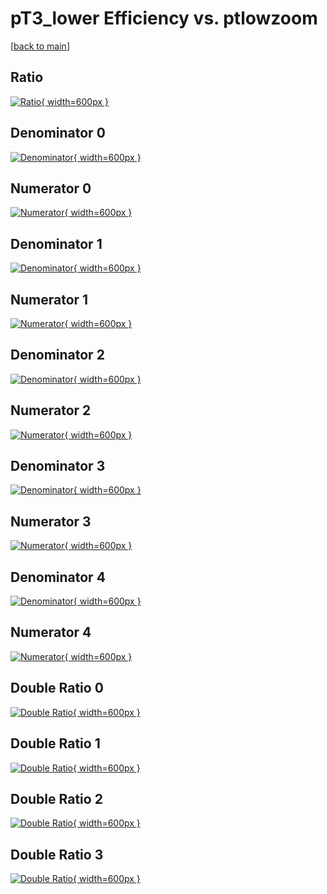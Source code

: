 # pT3_lower Efficiency vs. ptlowzoom

[[back to main](./)]



## Ratio

[![Ratio](../mtv/var/pT3_lower_base_11_0_eff_ptlowzoom.png){ width=600px }](../mtv/var/pT3_lower_base_11_0_eff_ptlowzoom.pdf)

## Denominator 0

[![Denominator](../mtv/den/pT3_lower_base_11_0_eff_ptlowzoom_den0.png){ width=600px }](../mtv/den/pT3_lower_base_11_0_eff_ptlowzoom_den0.pdf)

## Numerator 0

[![Numerator](../mtv/num/pT3_lower_base_11_0_eff_ptlowzoom_num0.png){ width=600px }](../mtv/num/pT3_lower_base_11_0_eff_ptlowzoom_num0.pdf)

## Denominator 1

[![Denominator](../mtv/den/pT3_lower_base_11_0_eff_ptlowzoom_den1.png){ width=600px }](../mtv/den/pT3_lower_base_11_0_eff_ptlowzoom_den1.pdf)

## Numerator 1

[![Numerator](../mtv/num/pT3_lower_base_11_0_eff_ptlowzoom_num1.png){ width=600px }](../mtv/num/pT3_lower_base_11_0_eff_ptlowzoom_num1.pdf)

## Denominator 2

[![Denominator](../mtv/den/pT3_lower_base_11_0_eff_ptlowzoom_den2.png){ width=600px }](../mtv/den/pT3_lower_base_11_0_eff_ptlowzoom_den2.pdf)

## Numerator 2

[![Numerator](../mtv/num/pT3_lower_base_11_0_eff_ptlowzoom_num2.png){ width=600px }](../mtv/num/pT3_lower_base_11_0_eff_ptlowzoom_num2.pdf)

## Denominator 3

[![Denominator](../mtv/den/pT3_lower_base_11_0_eff_ptlowzoom_den3.png){ width=600px }](../mtv/den/pT3_lower_base_11_0_eff_ptlowzoom_den3.pdf)

## Numerator 3

[![Numerator](../mtv/num/pT3_lower_base_11_0_eff_ptlowzoom_num3.png){ width=600px }](../mtv/num/pT3_lower_base_11_0_eff_ptlowzoom_num3.pdf)

## Denominator 4

[![Denominator](../mtv/den/pT3_lower_base_11_0_eff_ptlowzoom_den4.png){ width=600px }](../mtv/den/pT3_lower_base_11_0_eff_ptlowzoom_den4.pdf)

## Numerator 4

[![Numerator](../mtv/num/pT3_lower_base_11_0_eff_ptlowzoom_num4.png){ width=600px }](../mtv/num/pT3_lower_base_11_0_eff_ptlowzoom_num4.pdf)

## Double Ratio 0

[![Double Ratio](../mtv/ratio/pT3_lower_base_11_0_eff_ptlowzoom_ratio0.png){ width=600px }](../mtv/ratio/pT3_lower_base_11_0_eff_ptlowzoom_ratio0.pdf)

## Double Ratio 1

[![Double Ratio](../mtv/ratio/pT3_lower_base_11_0_eff_ptlowzoom_ratio1.png){ width=600px }](../mtv/ratio/pT3_lower_base_11_0_eff_ptlowzoom_ratio1.pdf)

## Double Ratio 2

[![Double Ratio](../mtv/ratio/pT3_lower_base_11_0_eff_ptlowzoom_ratio2.png){ width=600px }](../mtv/ratio/pT3_lower_base_11_0_eff_ptlowzoom_ratio2.pdf)

## Double Ratio 3

[![Double Ratio](../mtv/ratio/pT3_lower_base_11_0_eff_ptlowzoom_ratio3.png){ width=600px }](../mtv/ratio/pT3_lower_base_11_0_eff_ptlowzoom_ratio3.pdf)

